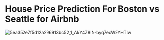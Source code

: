 # **House Price Prediction For Boston vs Seattle for Airbnb**
![5ea352e7f5d12a296913bc52_1_AkY4Z8IN-byq7ecW9YHTIw](https://github.com/user-attachments/assets/143dc4a5-6005-4d40-9277-ef3b3c476cf1)

